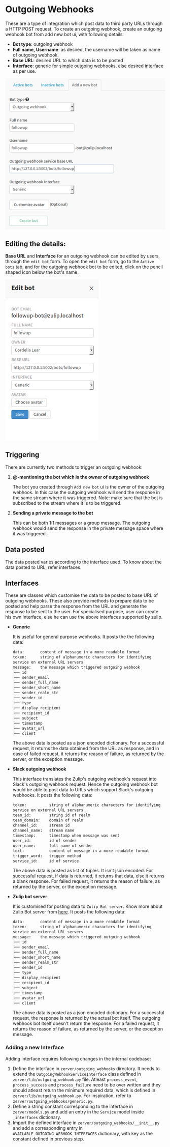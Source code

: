# Outgoing Webhooks

These are a type of integration which post data to third party URLs through a HTTP POST request.
To create an outgoing webhook, create an outgoing webhook bot from add new bot ui, with following details:
* **Bot type**: outgoing webhook
* **Full name, Username**: as desired, the username will be taken as name of outgoing webhook.
* **Base URL**: desired URL to which data is to be posted
* **Interface**: generic for simple outgoing webhooks, else desired interface as per use.


![Add new bot form](images/add_new_bot_form.png)


## Editing the details:
**Base URL** and **Interface** for an outgoing webhook can be edited by users, through the `edit bot` form.
To open the `edit bot` form, go to the `Active bots` tab, and for the outgoing webhook bot to be edited,
click on the pencil shaped icon below the bot's name.


![Edit bot form](images/edit_bot_form.png)


## Triggering
There are currently two methods to trigger an outgoing webhook:
1.  **@-mentioning the bot which is the owner of outgoing webhook**

    The bot you created through `Add new bot` ui is the owner of the outgoing webhook.
    In this case the outgoing webhook will send the response in the same stream where it was triggered.
    Note: make sure that the bot is subscribed to the stream where it is to be triggered.

2.  **Sending a private message to the bot**

    This can be both 1:1 messages or a group message. The outgoing webhook would send the response in the
    private message space where it was triggered.


## Data posted
The data posted varies according to the interface used. To know about the data posted to URL, refer interfaces.


## Interfaces
These are classes which customise the data to be posted to base URL of outgoing webhooks. These also provide
methods to prepare data to be posted and help parse the response from the URL and generate the response
to be sent to the user. For specialised purpose, user can create his own interface, else he can use
the above interfaces supported by zulip.

*   **Generic**

    It is useful for general purpose webhooks. It posts the the following data:

    ```
    data:       content of message in a more readable format
    token:      string of alphanumeric characters for identifying service on external URL servers
    message:    the message which triggered outgoing webhook
    ├── id
    ├── sender_email
    ├── sender_full_name
    ├── sender_short_name
    ├── sender_realm_str
    ├── sender_id
    ├── type
    ├── display_recipient
    ├── recipient_id
    ├── subject
    ├── timestamp
    ├── avatar_url
    ├── client
    ```
    The above data is posted as a json encoded dictionary.
    For a successful request, it returns the data obtained from the URL as response, and in case of
    failed request, it returns the reason of failure, as returned by the server, or the exception message.


*   **Slack outgoing webhook**

    This interface translates the Zulip's outgoing webhook's request into Slack's outgoing webhook request.
    Hence the outgoing webhook bot would be able to post data to URLs which support Slack's outgoing webhooks.
    It posts the following data:
    ```
    token:          string of alphanumeric characters for identifying service on external URL servers
    team_id:        string id of realm
    team_domain:    domain of realm
    channel_id:     stream id
    channel_name:   stream name
    timestamp:      timestamp when message was sent
    user_id:        id of sender
    user_name:      full name of sender
    text:           content of message in a more readable format
    trigger_word:   trigger method
    service_id:     id of service

    ```
    The above data is posted as list of tuples. It isn't json encoded.
    For successful request, if data is returned, it returns that data, else it returns a blank response.
    For failed request, it returns the reason of failure, as returned by the server, or the exception message.


*   **Zulip bot server**

    It is customised for posting data to `Zulip Bot server`. Know more about Zulip Bot server from
    [here](bots-guide.html#zulip-bot-server). It posts the following data:
    ```
    data:       content of message in a more readable format
    token:      string of alphanumeric characters for identifying service on external URL servers
    message:    the message which triggered outgoing webhook
    ├── id
    ├── sender_email
    ├── sender_full_name
    ├── sender_short_name
    ├── sender_realm_str
    ├── sender_id
    ├── type
    ├── display_recipient
    ├── recipient_id
    ├── subject
    ├── timestamp
    ├── avatar_url
    ├── client
    ```
    The above data is posted as a json encoded dictionary.
    For a successful request, the response is returned by the actual bot itself. The outgoing webhook bot
    itself doesn't return the response. For a failed request, it returns the reason of failure, as returned by
    the server, or the exception message.


### Adding a new Interface
Adding interface requires following changes in the internal codebase:

1.  Define the interface in `zerver/outgoing_webhooks` directory. It needs to extend the
    `OutgoingWebhookServiceInterface` class defined in `zerver/lib/outgoing_webhook.py` file. Atleast
    `process_event`, `process_success` and `process_failure` need to be over written and they should atleast
    return the minimum required data, which is defined in `zerver/lib/outgoing_webhook.py`. For inspiration,
    refer to `zerver/outgoing_webhooks/generic.py`.
2.  Define a string constant corresponding to the interface in `zerver/models.py` and add an entry in the
    `Service` model inside `_interfaces` dictionary.
3.  Import the defined interface in `zerver/outgoing_webhooks/__init__.py` and add a corresponding entry in
    `AVAILABLE_OUTGOING_WEBHOOK_INTERFACES` dictionary, with key as the constant defined in previous step.
